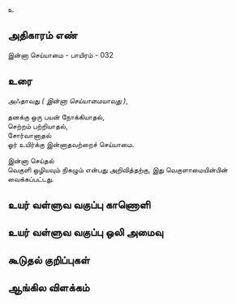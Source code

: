 உ


## அதிகாரம் எண்

இன்னா செய்யாமை - பாயிரம் - 032

## உரை

அஃதாவது _( இன்னா செய்யாமையாவது )_,  

தனக்கு ஒரு பயன் நோக்கியாதல்,  
செற்றம் பற்றியாதல்,  
சோர்வானாதல்  
ஓர் உயிர்க்கு இன்னாதவற்றைச் செய்யாமை. 

இன்னா செய்தல்   
வெகுளி ஒழியவும் நிகழும் என்பது அறிவித்தற்கு, 
இது வெகுளாமையின்பின் வைக்கப்பட்டது.

## உயர் வள்ளுவ வகுப்பு காணொளி


## உயர் வள்ளுவ வகுப்பு ஒலி அமைவு 


## கூடுதல் குறிப்புகள்


## ஆங்கில விளக்கம்

